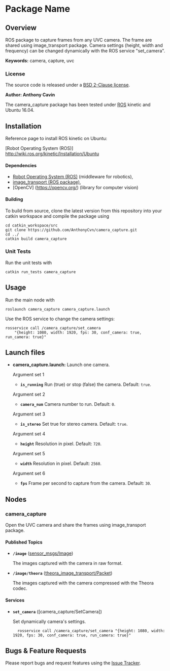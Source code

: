 # Package Name

## Overview

ROS package to capture frames from any UVC camera. The frame are shared using image_transport package.
Camera settings (height, width and frequency) can be changed dynamically with the ROS service "set_camera".

**Keywords:** camera, capture, uvc

### License

The source code is released under a [BSD 2-Clause license](https://github.com/AnthonyCvn/camera_capture/blob/master/LICENSE).

**Author: Anthony Cavin**

The camera_capture package has been tested under [ROS] kinetic and Ubuntu 16.04.

## Installation

Reference page to install ROS kinetic on Ubuntu:

[Robot Operating System (ROS)] http://wiki.ros.org/kinetic/Installation/Ubuntu

#### Dependencies

- [Robot Operating System (ROS)](http://wiki.ros.org) (middleware for robotics),
- [image_transport (ROS package)](http://wiki.ros.org/image_transport),
- [OpenCV] (https://opencv.org/) (library for computer vision)

#### Building

To build from source, clone the latest version from this repository into your catkin workspace and compile the package using

	cd catkin_workspace/src
	git clone https://github.com/AnthonyCvn/camera_capture.git
	cd ../
	catkin build camera_capture

### Unit Tests

Run the unit tests with

	catkin run_tests camera_capture

## Usage

Run the main node with

	roslaunch camera_capture camera_capture.launch

Use the ROS service to change the camera settings:

	rosservice call /camera_capture/set_camera 
		"{height: 1080, width: 1920, fps: 30, conf_camera: true, run_camera: true}"

## Launch files

* **camera_capture.launch:** Launch one camera.
    
    Argument set 1

    - **`is_running`** Run (true) or stop (false) the camera. Default: `true`.

    Argument set 2
	
     - **`camera_num`** Camera number to run. Default: `0`.

    Argument set 3
	
     - **`is_stereo`** Set true for stereo camera. Default: `true`.

    Argument set 4
	
     - **`height`** Resolution in pixel. Default: `720`.

    Argument set 5
	
     - **`width`** Resolution in pixel. Default: `2560`.

    Argument set 6
	
     - **`fps`** Frame per second to capture from the camera. Default: `30`.

## Nodes

### camera_capture

Open the UVC camera and share the frames using image_transport package.

#### Published Topics

* **`/image`** ([sensor_msgs/Image])

	The images captured with the camera in raw format.

* **`/image/theora`** ([theora_image_transport/Packet])

	The images captured with the camera compressed with the Theora codec.


#### Services

* **`set_camera`** ([camera_capture/SetCamera])

	Set dynamically camera's settings.

		rosservice call /camera_capture/set_camera "{height: 1080, width: 1920, fps: 30, conf_camera: true, run_camera: true}"


## Bugs & Feature Requests

Please report bugs and request features using the [Issue Tracker](https://github.com/AnthonyCvn/camera_capture/issues).


[ROS]: http://www.ros.org
[rviz]: http://wiki.ros.org/rviz
[sensor_msgs/Image]: http://docs.ros.org/api/sensor_msgs/html/msg/Image.html
[theora_image_transport/Packet]: http://docs.ros.org/api/theora_image_transport/html/msg/Packet.html
